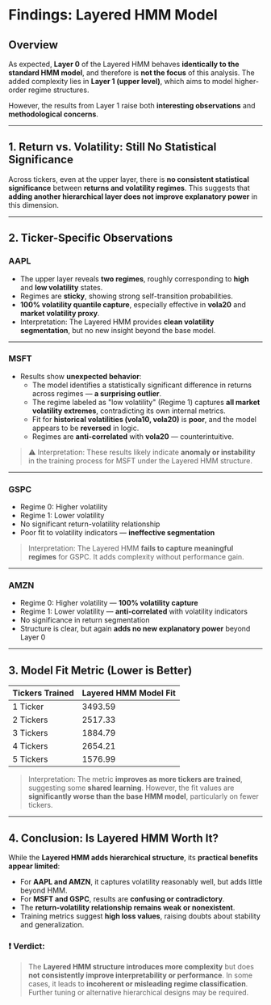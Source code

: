 # Findings: Layered HMM Model

## Overview

As expected, **Layer 0** of the Layered HMM behaves **identically to the standard HMM model**, and therefore is **not the focus** of this analysis. The added complexity lies in **Layer 1 (upper level)**, which aims to model higher-order regime structures.

However, the results from Layer 1 raise both **interesting observations** and **methodological concerns**.

---

## 1. Return vs. Volatility: Still No Statistical Significance

Across tickers, even at the upper layer, there is **no consistent statistical significance** between **returns and volatility regimes**. This suggests that **adding another hierarchical layer does not improve explanatory power** in this dimension.

---

## 2. Ticker-Specific Observations

### **AAPL**

- The upper layer reveals **two regimes**, roughly corresponding to **high** and **low volatility** states.
- Regimes are **sticky**, showing strong self-transition probabilities.
- **100% volatility quantile capture**, especially effective in **vola20** and **market volatility proxy**.
- Interpretation: The Layered HMM provides **clean volatility segmentation**, but no new insight beyond the base model.

---

### **MSFT**

- Results show **unexpected behavior**:
  - The model identifies a statistically significant difference in returns across regimes — **a surprising outlier**.
  - The regime labeled as "low volatility" (Regime 1) captures **all market volatility extremes**, contradicting its own internal metrics.
  - Fit for **historical volatilities (vola10, vola20)** is **poor**, and the model appears to be **reversed** in logic.
  - Regimes are **anti-correlated** with **vola20** — counterintuitive.

> ⚠️ Interpretation: These results likely indicate **anomaly or instability** in the training process for MSFT under the Layered HMM structure.

---

### **GSPC**

- Regime 0: Higher volatility  
- Regime 1: Lower volatility  
- No significant return-volatility relationship
- Poor fit to volatility indicators — **ineffective segmentation**

> Interpretation: The Layered HMM **fails to capture meaningful regimes** for GSPC. It adds complexity without performance gain.

---

### **AMZN**

- Regime 0: Higher volatility — **100% volatility capture**
- Regime 1: Lower volatility — **anti-correlated** with volatility indicators
- No significance in return segmentation
- Structure is clear, but again **adds no new explanatory power** beyond Layer 0

---

## 3. Model Fit Metric (Lower is Better)

| Tickers Trained | Layered HMM Model Fit |
|------------------|-----------------------|
| 1 Ticker         | 3493.59               |
| 2 Tickers        | 2517.33               |
| 3 Tickers        | 1884.79               |
| 4 Tickers        | 2654.21               |
| 5 Tickers        | 1576.99               |

> Interpretation: The metric **improves as more tickers are trained**, suggesting some **shared learning**. However, the fit values are **significantly worse than the base HMM model**, particularly on fewer tickers.

---

## 4. Conclusion: Is Layered HMM Worth It?

While the **Layered HMM adds hierarchical structure**, its **practical benefits appear limited**:

- For **AAPL and AMZN**, it captures volatility reasonably well, but adds little beyond HMM.
- For **MSFT and GSPC**, results are **confusing or contradictory**.
- The **return-volatility relationship remains weak or nonexistent**.
- Training metrics suggest **high loss values**, raising doubts about stability and generalization.

### ❗ Verdict:
> The **Layered HMM structure introduces more complexity** but does **not consistently improve interpretability or performance**. In some cases, it leads to **incoherent or misleading regime classification**. Further tuning or alternative hierarchical designs may be required.